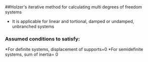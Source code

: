 ##Holzer's iterative method for calculating multi degrees of freedom systems
- It is applicable for linear and tortional, damped or undamped, unbranched systems

### Assumed conditions to satisfy:
*For definite systems, displacement of supports=0
*For semidefinite systems, sum of inertia= 0
